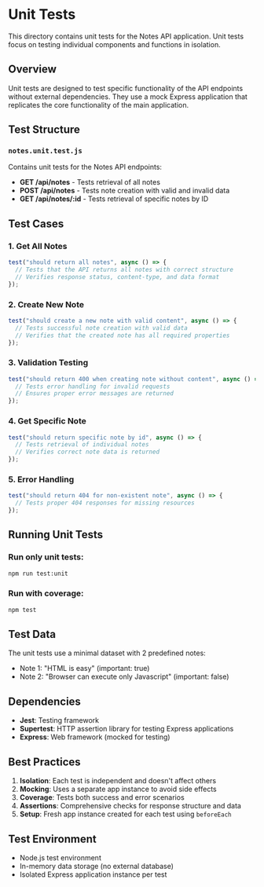 # Unit Tests

This directory contains unit tests for the Notes API application. Unit tests focus on testing individual components and functions in isolation.

## Overview

Unit tests are designed to test specific functionality of the API endpoints without external dependencies. They use a mock Express application that replicates the core functionality of the main application.

## Test Structure

### `notes.unit.test.js`

Contains unit tests for the Notes API endpoints:

- **GET /api/notes** - Tests retrieval of all notes
- **POST /api/notes** - Tests note creation with valid and invalid data
- **GET /api/notes/:id** - Tests retrieval of specific notes by ID

## Test Cases

### 1. Get All Notes

```javascript
test("should return all notes", async () => {
  // Tests that the API returns all notes with correct structure
  // Verifies response status, content-type, and data format
});
```

### 2. Create New Note

```javascript
test("should create a new note with valid content", async () => {
  // Tests successful note creation with valid data
  // Verifies that the created note has all required properties
});
```

### 3. Validation Testing

```javascript
test("should return 400 when creating note without content", async () => {
  // Tests error handling for invalid requests
  // Ensures proper error messages are returned
});
```

### 4. Get Specific Note

```javascript
test("should return specific note by id", async () => {
  // Tests retrieval of individual notes
  // Verifies correct note data is returned
});
```

### 5. Error Handling

```javascript
test("should return 404 for non-existent note", async () => {
  // Tests proper 404 responses for missing resources
});
```

## Running Unit Tests

### Run only unit tests:

```bash
npm run test:unit
```

### Run with coverage:

```bash
npm test
```

## Test Data

The unit tests use a minimal dataset with 2 predefined notes:

- Note 1: "HTML is easy" (important: true)
- Note 2: "Browser can execute only Javascript" (important: false)

## Dependencies

- **Jest**: Testing framework
- **Supertest**: HTTP assertion library for testing Express applications
- **Express**: Web framework (mocked for testing)

## Best Practices

1. **Isolation**: Each test is independent and doesn't affect others
2. **Mocking**: Uses a separate app instance to avoid side effects
3. **Coverage**: Tests both success and error scenarios
4. **Assertions**: Comprehensive checks for response structure and data
5. **Setup**: Fresh app instance created for each test using `beforeEach`

## Test Environment

- Node.js test environment
- In-memory data storage (no external database)
- Isolated Express application instance per test
